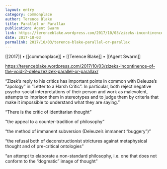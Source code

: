 ```yaml
---
layout: entry
category: commonplace
author: Terence Blake
title: Parallel or Parallax
publication: Agent Swarm
link: https://terenceblake.wordpress.com/2017/10/03/zizeks-incontinence-of-the-void-2-deleuzezizek-parallel-or-parallax/
date: 2017-10-03
permalink: 2017/10/03/terence-blake-parallel-or-parallax
---
```


[[2017]] • [[commonplace]] • [[Terence Blake]] • [[Agent Swarm]] 

https://terenceblake.wordpress.com/2017/10/03/zizeks-incontinence-of-the-void-2-deleuzezizek-parallel-or-parallax/

“Zizek’s reply to his critics has important points in common with Deleuze’s “apology” in “Letter to a Harsh Critic”. In particular, both reject negative psycho-social interpretations of their person and work as malevolent, attempts to imprison them in stereotypes and to judge them by criteria that make it impossible to understand what they are saying.”

“There is the critic of identitarian thought”

“the appeal to a counter-tradition of philosophy”

“the method of immanent subversion (Deleuze’s immanent “buggery”)”

“the refusal both of deconstructionist strictures against metaphysical thought and of pre-critical ontologies”

“an attempt to elaborate a non-standard philosophy, i.e. one that does not conform to the “dogmatic” image of thought”

